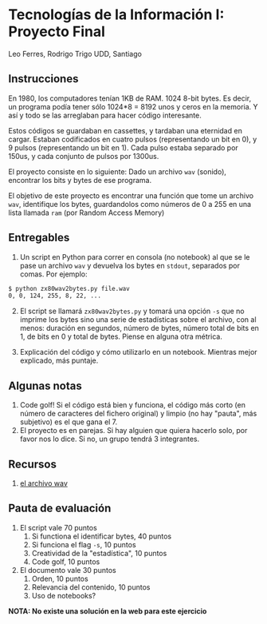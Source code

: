 # Tecnologías de la Información I: Proyecto Final

Leo Ferres, Rodrigo Trigo
UDD, Santiago

## Instrucciones

En 1980, los computadores tenían 1KB de RAM. 1024 8-bit bytes. Es
decir, un programa podía tener sólo 1024*8 = 8192 unos y ceros en la
memoria. Y así y todo se las arreglaban para hacer código interesante.

Estos códigos se guardaban en cassettes, y tardaban una eternidad en
cargar. Estaban codificados en cuatro pulsos (representando un bit en
0), y 9 pulsos (representando un bit en 1). Cada pulso estaba separado
por 150us, y cada conjunto de pulsos por 1300us.

El proyecto consiste en lo siguiente: Dado un archivo ```wav```
(sonido), encontrar los bits y bytes de ese programa.

El objetivo de este proyecto es encontrar una función que tome un
archivo ```wav```, identifique los bytes, guardandolos como números de
0 a 255 en una lista llamada ```ram``` (por Random Access Memory)

## Entregables

1. Un script en Python para correr en consola (no notebook) al que se
   le pase un archivo ```wav``` y devuelva los bytes en ```stdout```,
   separados por comas. Por ejemplo:

```bash
$ python zx80wav2bytes.py file.wav
0, 0, 124, 255, 8, 22, ...
```
2. El script se llamará ```zx80wav2bytes.py``` y tomará una opción
   ```-s``` que no imprime los bytes sino una serie de estadísticas
   sobre el archivo, con al menos: duración en segundos, número de
   bytes, número total de bits en 1, de bits en 0 y total de
   bytes. Piense en alguna otra métrica.

3. Explicación del código y cómo utilizarlo en un notebook. Mientras
   mejor explicado, más puntaje.

## Algunas notas

1. Code golf! Si el código está bien y funciona, el código más
      corto (en número de caracteres del fichero original) y limpio
      (no hay "pauta", más subjetivo) es el que gana el 7.
2. El proyecto es en parejas. Si hay alguien que quiera hacerlo solo,
   por favor nos lo dice. Si no, un grupo tendrá 3 integrantes.

## Recursos

1. [el archivo wav](recursos/p1.wav)

## Pauta de evaluación

1. El script vale 70 puntos
	1. Si functiona el identificar bytes, 40 puntos
	2. Si funciona el flag ```-s```, 10 puntos
	3. Creatividad de la "estadística", 10 puntos
    4. Code golf, 10 puntos
2. El documento vale 30 puntos
    1. Orden, 10 puntos
    2. Relevancia del contenido, 10 puntos
    3. Uso de notebooks?

**NOTA: No existe una solución en la web para este ejercicio**
